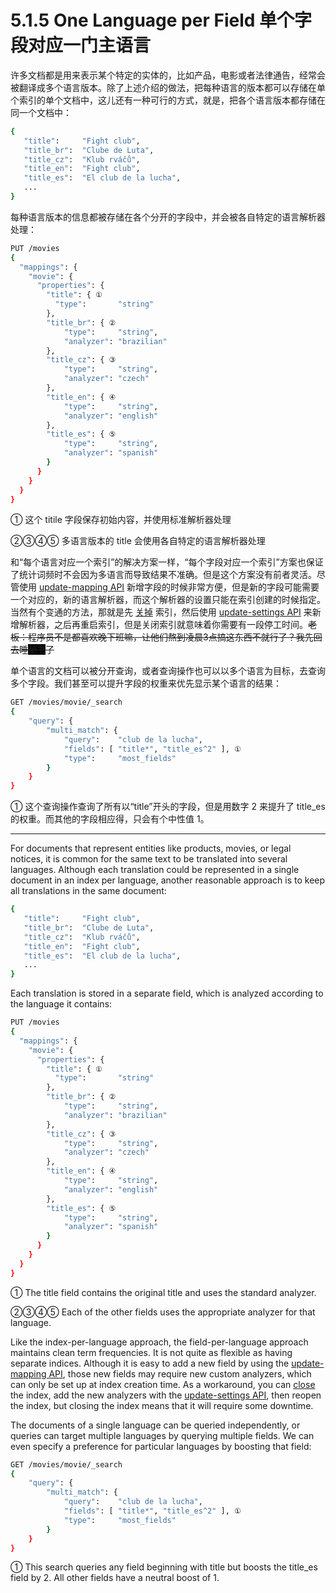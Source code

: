 # 5.1.5 One Language per Field 单个字段对应一门主语言

许多文档都是用来表示某个特定的实体的，比如产品，电影或者法律通告，经常会被翻译成多个语言版本。除了上述介绍的做法，把每种语言的版本都可以存储在单个索引的单个文档中，这儿还有一种可行的方式，就是，把各个语言版本都存储在同一个文档中：

```bash
{
   "title":     "Fight club",
   "title_br":  "Clube de Luta",
   "title_cz":  "Klub rváčů",
   "title_en":  "Fight club",
   "title_es":  "El club de la lucha",
   ...
}
```

每种语言版本的信息都被存储在各个分开的字段中，并会被各自特定的语言解析器处理：

```bash
PUT /movies
{
  "mappings": {
    "movie": {
      "properties": {
        "title": { ①
          "type":       "string"
        },
        "title_br": { ②
            "type":     "string",
            "analyzer": "brazilian"
        },
        "title_cz": { ③
            "type":     "string",
            "analyzer": "czech"
        },
        "title_en": { ④
            "type":     "string",
            "analyzer": "english"
        },
        "title_es": { ⑤
            "type":     "string",
            "analyzer": "spanish"
        }
      }
    }
  }
}
```

① 这个 titile 字段保存初始内容，并使用标准解析器处理

②③④⑤ 多语言版本的 title 会使用各自特定的语言解析器处理   

和“每个语言对应一个索引”的解决方案一样，“每个字段对应一个索引”方案也保证了统计词频时不会因为多语言而导致结果不准确。但是这个方案没有前者灵活。尽管使用 [update-mapping API](https://www.elastic.co/guide/en/elasticsearch/guide/current/mapping-intro.html#updating-a-mapping) 新增字段的时候非常方便，但是新的字段可能需要一个对应的，新的语言解析器，而这个解析器的设置只能在索引创建的时候指定。当然有个变通的方法，那就是先 [关掉](https://www.elastic.co/guide/en/elasticsearch/reference/current/indices-open-close.html) 索引，然后使用 [update-settings API](https://www.elastic.co/guide/en/elasticsearch/reference/current/indices-update-settings.html) 来新增解析器，之后再重启索引，但是关闭索引就意味着你需要有一段停工时间。~~老板：程序员不是都喜欢晚下班嘛，让他们熬到凌晨3点搞这东西不就行了？我先回去睡<strong style="background-color:black">秘书</strong>了~~

单个语言的文档可以被分开查询，或者查询操作也可以以多个语言为目标，去查询多个字段。我们甚至可以提升字段的权重来优先显示某个语言的结果：

```bash
GET /movies/movie/_search
{
    "query": {
        "multi_match": {
            "query":    "club de la lucha",
            "fields": [ "title*", "title_es^2" ], ①
            "type":     "most_fields"
        }
    }
}
```

① 这个查询操作查询了所有以“title”开头的字段，但是用数字 2 来提升了 title_es 的权重。而其他的字段相应得，只会有个中性值 1。

***

For documents that represent entities like products, movies, or legal notices, it is common for the same text to be translated into several languages. Although each translation could be represented in a single document in an index per language, another reasonable approach is to keep all translations in the same document:

```bash
{
   "title":     "Fight club",
   "title_br":  "Clube de Luta",
   "title_cz":  "Klub rváčů",
   "title_en":  "Fight club",
   "title_es":  "El club de la lucha",
   ...
}
```

Each translation is stored in a separate field, which is analyzed according to the language it contains:

```bash
PUT /movies
{
  "mappings": {
    "movie": {
      "properties": {
        "title": { ①
          "type":       "string"
        },
        "title_br": { ②
            "type":     "string",
            "analyzer": "brazilian"
        },
        "title_cz": { ③
            "type":     "string",
            "analyzer": "czech"
        },
        "title_en": { ④
            "type":     "string",
            "analyzer": "english"
        },
        "title_es": { ⑤
            "type":     "string",
            "analyzer": "spanish"
        }
      }
    }
  }
}
```

① The title field contains the original title and uses the standard analyzer.

②③④⑤ Each of the other fields uses the appropriate analyzer for that language.

Like the index-per-language approach, the field-per-language approach maintains clean term frequencies. It is not quite as flexible as having separate indices. Although it is easy to add a new field by using the [update-mapping API](https://www.elastic.co/guide/en/elasticsearch/guide/current/mapping-intro.html#updating-a-mapping), those new fields may require new custom analyzers, which can only be set up at index creation time. As a workaround, you can [close](https://www.elastic.co/guide/en/elasticsearch/reference/current/indices-open-close.html) the index, add the new analyzers with the [update-settings API](https://www.elastic.co/guide/en/elasticsearch/reference/current/indices-update-settings.html), then reopen the index, but closing the index means that it will require some downtime.

The documents of a single language can be queried independently, or queries can target multiple languages by querying multiple fields. We can even specify a preference for particular languages by boosting that field:

```bash
GET /movies/movie/_search
{
    "query": {
        "multi_match": {
            "query":    "club de la lucha",
            "fields": [ "title*", "title_es^2" ], ①
            "type":     "most_fields"
        }
    }
}
```

  ① This search queries any field beginning with title but boosts the title_es field by 2. All other fields have a neutral boost of 1.
